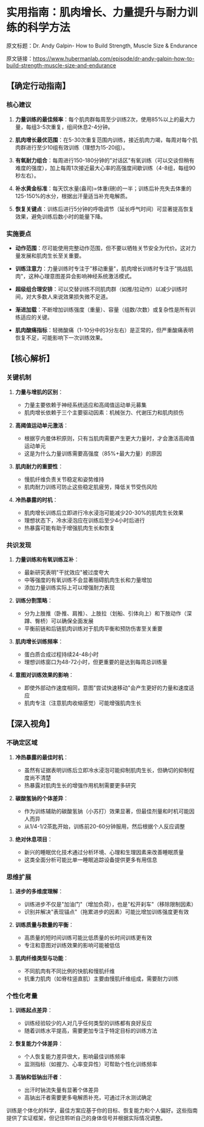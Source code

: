 # 实用指南：肌肉增长、力量提升与耐力训练的科学方法

原文标题：Dr. Andy Galpin- How to Build Strength, Muscle Size & Endurance

原文链接：https://www.hubermanlab.com/episode/dr-andy-galpin-how-to-build-strength-muscle-size-and-endurance

<YouTube videoId="IAnhFUUCq6c" />

## 【确定行动指南】

### 核心建议

1. **力量训练的最佳频率**：每个肌肉群每周至少训练2次，使用85%以上的最大力量，每组3-5次重复，组间休息2-4分钟。

2. **肌肉增长最优范围**：在5-30次重复范围内训练，接近肌肉力竭，每周对每个肌肉群进行至少10组有效训练（理想为15-20组）。

3. **有氧耐力组合**：每周进行150-180分钟的"对话区"有氧训练（可以交谈但稍有难度的强度），加上每周1次接近最大心率的高强度间歇训练（4-8组，每组90秒左右）。

4. **补水黄金标准**：每天饮水量(盎司)=体重(磅)的一半；训练后补充失去体重的125-150%的水分，根据出汗量适当补充电解质。

5. **恢复关键点**：训练后进行5分钟的呼吸调节（延长呼气时间）可显著提高恢复效果，避免训练后数小时的能量下降。

### 实施要点

* **动作范围**：尽可能使用完整动作范围，但不要以牺牲关节安全为代价。这对力量发展和肌肉生长至关重要。

* **训练注意力**：力量训练时专注于"移动重量"，肌肉增长训练时专注于"挑战肌肉"，这种心理意图差异会影响神经系统激活模式。

* **超级组合理安排**：可以交替训练不同肌肉群（如推/拉动作）以减少训练时间，对大多数人来说效果损失微不足道。

* **渐进加载**：不断增加训练强度（重量）、容量（组数/次数）或复杂性是所有训练适应的关键。

* **肌肉酸痛指标**：轻微酸痛（1-10分中的3分左右）是正常的，但严重酸痛表明恢复不足，可能影响下一次训练效果。

## 【核心解析】

### 关键机制

1. **力量与增肌的区别**：
   - 力量主要依赖于神经系统适应和高阈值运动单元募集
   - 肌肉增长依赖于三个主要驱动因素：机械张力、代谢压力和肌肉损伤

2. **高阈值运动单元激活**：
   - 根据亨内曼体积原则，只有当肌肉需要产生更大力量时，才会激活高阈值运动单元
   - 这是为什么力量训练需要高强度（85%+最大力量）的原因

3. **肌肉耐力的重要性**：
   - 慢肌纤维负责关节稳定和姿势维持
   - 肌肉耐力训练可防止这些稳定肌疲劳，降低关节受伤风险

4. **冷热暴露的时机**：
   - 肌肉增长训练后立即进行冷水浸泡可能减少20-30%的肌肉生长效果
   - 理想状态下，冷水浸泡应在训练后至少4小时后进行
   - 热暴露可能有助于增强肌肉生长和恢复

### 共识发现

1. **力量训练和有氧训练互补**：
   - 最新研究表明"干扰效应"被过度夸大
   - 中等强度的有氧训练不会显著阻碍肌肉生长和力量增加
   - 添加力量训练实际上可以增强耐力表现

2. **训练分割策略**：
   - 分为上肢推（卧推、肩推）、上肢拉（划船、引体向上）和下肢动作（深蹲、臀桥）可以确保全面发展
   - 平衡前链和后链肌肉训练对于肌肉平衡和预防伤害至关重要

3. **肌肉增长训练频率**：
   - 蛋白质合成过程持续24-48小时
   - 理想训练窗口为48-72小时，但更重要的是达到每周总训练量

4. **意图对训练效果的影响**：
   - 即使外部动作速度相同，意图"尝试快速移动"会产生更好的力量和速度适应
   - 肌肉专注（注意肌肉收缩感觉）可能增强肌肉生长

## 【深入视角】

### 不确定区域

1. **冷热暴露的最佳时机**：
   - 虽然有证据表明训练后立即冷水浸泡可能抑制肌肉生长，但确切的抑制程度尚不清楚
   - 热暴露对肌肉生长的增强作用机制需要更多研究

2. **碳酸氢钠的个体差异**：
   - 作为训练辅助的碳酸氢钠（小苏打）效果显著，但最佳剂量和时机可能因人而异
   - 从1/4-1/2茶匙开始，训练前20-60分钟服用，然后根据个人反应调整

3. **绝对休息项目**：
   - 新兴的睡眠优化技术通过分析环境、心理和生理因素来改善睡眠质量
   - 这类全面分析可能比单一睡眠追踪设备提供更多有用信息

### 思维扩展

1. **进步的多维度理解**：
   - 训练进步不仅是"加油门"（增加负荷），也是"松开刹车"（移除限制因素）
   - 识别并解决"表现锚点"（拖累进步的因素）可能比增加训练强度更有效

2. **训练质量与数量的平衡**：
   - 高质量的短时间训练可能比低质量的长时间训练更有效
   - 专注和意图对训练效果的影响可能被低估

3. **肌肉纤维类型与功能**：
   - 不同肌肉有不同比例的快肌和慢肌纤维
   - 抗重力肌肉（如脊柱竖直肌）主要由慢肌纤维组成，需要耐力训练

### 个性化考量

1. **训练起点差异**：
   - 训练经验较少的人对几乎任何类型的训练都有良好反应
   - 随着训练水平提高，需要更加专注于特定目标的训练方法

2. **恢复能力个体差异**：
   - 个人恢复能力差异很大，影响最佳训练频率
   - 监测指标（如握力、心率变异性）可帮助个性化训练频率

3. **高钠和低钠出汗者**：
   - 出汗时钠流失量有显著个体差异
   - 高钠出汗者需要更多电解质补充，可通过汗水测试确定

训练是个体化的科学，最佳方案应基于你的目标、恢复能力和个人偏好。这些指南提供了实证框架，但记住聆听自己的身体信号并根据实际情况调整。
